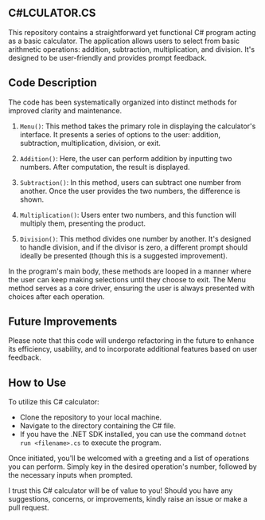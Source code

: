## C#LCULATOR.CS

This repository contains a straightforward yet functional C# program acting as a basic calculator. The application allows users to select from basic arithmetic operations: addition, subtraction, multiplication, and division. It's designed to be user-friendly and provides prompt feedback.

## Code Description

The code has been systematically organized into distinct methods for improved clarity and maintenance.

1. `Menu()`:
   This method takes the primary role in displaying the calculator's interface. It presents a series of options to the user: addition, subtraction, multiplication, division, or exit.

2. `Addition()`:
   Here, the user can perform addition by inputting two numbers. After computation, the result is displayed.

3. `Subtraction()`:
   In this method, users can subtract one number from another. Once the user provides the two numbers, the difference is shown.

4. `Multiplication()`:
   Users enter two numbers, and this function will multiply them, presenting the product.

5. `Division()`:
   This method divides one number by another. It's designed to handle division, and if the divisor is zero, a different prompt should ideally be presented (though this is a suggested improvement).

In the program's main body, these methods are looped in a manner where the user can keep making selections until they choose to exit. The Menu method serves as a core driver, ensuring the user is always presented with choices after each operation.

## Future Improvements
Please note that this code will undergo refactoring in the future to enhance its efficiency, usability, and to incorporate additional features based on user feedback.

## How to Use
To utilize this C# calculator:

- Clone the repository to your local machine.
- Navigate to the directory containing the C# file.
- If you have the .NET SDK installed, you can use the command `dotnet run <filename>.cs` to execute the program.

Once initiated, you'll be welcomed with a greeting and a list of operations you can perform. Simply key in the desired operation's number, followed by the necessary inputs when prompted.

I trust this C# calculator will be of value to you! Should you have any suggestions, concerns, or improvements, kindly raise an issue or make a pull request.
